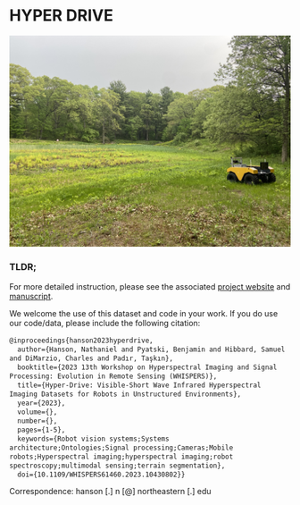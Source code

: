 # HYPER DRIVE

![Hyper Drive robot frollick](./img/hyper_drive_website_teaser.png)


### TLDR;
For more detailed instruction, please see the associated [project website](https://river-lab.github.io/hyper_drive_data/) and [manuscript](https://arxiv.org/abs/2308.08058).

We welcome the use of this dataset and code in your work. If you do use our code/data, please include the following citation:
```
@inproceedings{hanson2023hyperdrive,
  author={Hanson, Nathaniel and Pyatski, Benjamin and Hibbard, Samuel and DiMarzio, Charles and Padır, Taşkın},
  booktitle={2023 13th Workshop on Hyperspectral Imaging and Signal Processing: Evolution in Remote Sensing (WHISPERS)}, 
  title={Hyper-Drive: Visible-Short Wave Infrared Hyperspectral Imaging Datasets for Robots in Unstructured Environments}, 
  year={2023},
  volume={},
  number={},
  pages={1-5},
  keywords={Robot vision systems;Systems architecture;Ontologies;Signal processing;Cameras;Mobile robots;Hyperspectral imaging;hyperspectral imaging;robot spectroscopy;multimodal sensing;terrain segmentation},
  doi={10.1109/WHISPERS61460.2023.10430802}}

```
Correspondence: hanson [.] n [@] northeastern [.] edu
